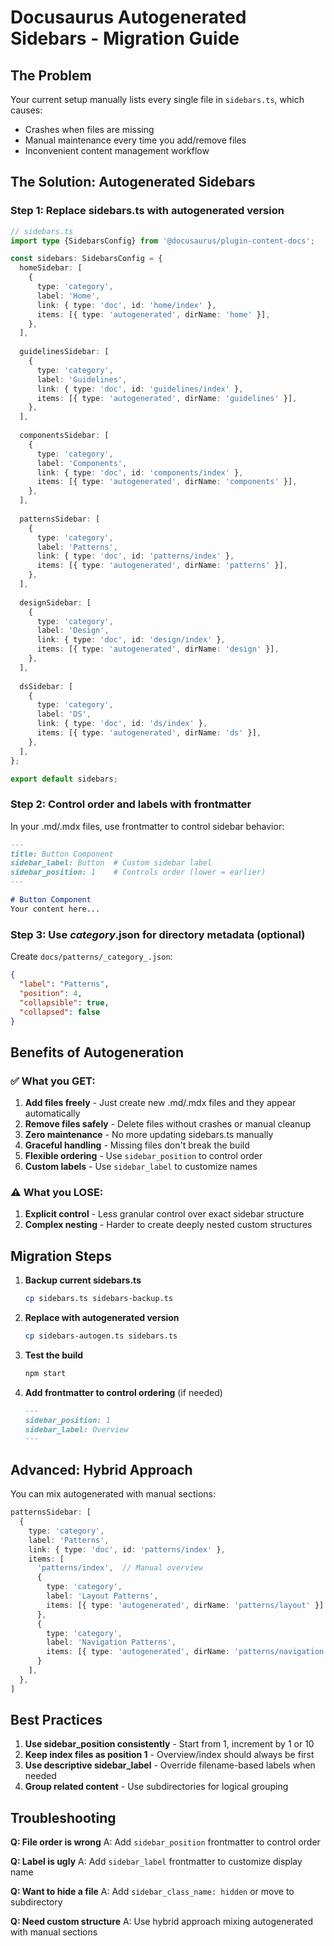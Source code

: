 # Docusaurus Autogenerated Sidebars - Migration Guide

## The Problem
Your current setup manually lists every single file in `sidebars.ts`, which causes:
- Crashes when files are missing
- Manual maintenance every time you add/remove files
- Inconvenient content management workflow

## The Solution: Autogenerated Sidebars

### Step 1: Replace sidebars.ts with autogenerated version

```typescript
// sidebars.ts
import type {SidebarsConfig} from '@docusaurus/plugin-content-docs';

const sidebars: SidebarsConfig = {
  homeSidebar: [
    {
      type: 'category',
      label: 'Home',
      link: { type: 'doc', id: 'home/index' },
      items: [{ type: 'autogenerated', dirName: 'home' }],
    },
  ],
  
  guidelinesSidebar: [
    {
      type: 'category', 
      label: 'Guidelines',
      link: { type: 'doc', id: 'guidelines/index' },
      items: [{ type: 'autogenerated', dirName: 'guidelines' }],
    },
  ],
  
  componentsSidebar: [
    {
      type: 'category',
      label: 'Components', 
      link: { type: 'doc', id: 'components/index' },
      items: [{ type: 'autogenerated', dirName: 'components' }],
    },
  ],
  
  patternsSidebar: [
    {
      type: 'category',
      label: 'Patterns',
      link: { type: 'doc', id: 'patterns/index' },
      items: [{ type: 'autogenerated', dirName: 'patterns' }],
    },
  ],
  
  designSidebar: [
    {
      type: 'category',
      label: 'Design',
      link: { type: 'doc', id: 'design/index' },
      items: [{ type: 'autogenerated', dirName: 'design' }],
    },
  ],
  
  dsSidebar: [
    {
      type: 'category',
      label: 'DS',
      link: { type: 'doc', id: 'ds/index' },
      items: [{ type: 'autogenerated', dirName: 'ds' }],
    },
  ],
};

export default sidebars;
```

### Step 2: Control order and labels with frontmatter

In your .md/.mdx files, use frontmatter to control sidebar behavior:

```markdown
---
title: Button Component
sidebar_label: Button  # Custom sidebar label
sidebar_position: 1    # Controls order (lower = earlier)
---

# Button Component
Your content here...
```

### Step 3: Use _category_.json for directory metadata (optional)

Create `docs/patterns/_category_.json`:
```json
{
  "label": "Patterns",
  "position": 4,
  "collapsible": true,
  "collapsed": false
}
```

## Benefits of Autogeneration

### ✅ What you GET:
1. **Add files freely** - Just create new .md/.mdx files and they appear automatically
2. **Remove files safely** - Delete files without crashes or manual cleanup
3. **Zero maintenance** - No more updating sidebars.ts manually  
4. **Graceful handling** - Missing files don't break the build
5. **Flexible ordering** - Use `sidebar_position` to control order
6. **Custom labels** - Use `sidebar_label` to customize names

### ⚠️ What you LOSE:
1. **Explicit control** - Less granular control over exact sidebar structure
2. **Complex nesting** - Harder to create deeply nested custom structures

## Migration Steps

1. **Backup current sidebars.ts**
   ```bash
   cp sidebars.ts sidebars-backup.ts
   ```

2. **Replace with autogenerated version**
   ```bash
   cp sidebars-autogen.ts sidebars.ts
   ```

3. **Test the build**
   ```bash
   npm start
   ```

4. **Add frontmatter to control ordering** (if needed)
   ```markdown
   ---
   sidebar_position: 1
   sidebar_label: Overview  
   ---
   ```

## Advanced: Hybrid Approach

You can mix autogenerated with manual sections:

```typescript
patternsSidebar: [
  {
    type: 'category',
    label: 'Patterns',
    link: { type: 'doc', id: 'patterns/index' },
    items: [
      'patterns/index',  // Manual overview
      {
        type: 'category',
        label: 'Layout Patterns',
        items: [{ type: 'autogenerated', dirName: 'patterns/layout' }]
      },
      {
        type: 'category', 
        label: 'Navigation Patterns',
        items: [{ type: 'autogenerated', dirName: 'patterns/navigation' }]
      }
    ],
  },
]
```

## Best Practices

1. **Use sidebar_position consistently** - Start from 1, increment by 1 or 10
2. **Keep index files as position 1** - Overview/index should always be first
3. **Use descriptive sidebar_label** - Override filename-based labels when needed
4. **Group related content** - Use subdirectories for logical grouping

## Troubleshooting

**Q: File order is wrong**
A: Add `sidebar_position` frontmatter to control order

**Q: Label is ugly** 
A: Add `sidebar_label` frontmatter to customize display name

**Q: Want to hide a file**
A: Add `sidebar_class_name: hidden` or move to subdirectory

**Q: Need custom structure**
A: Use hybrid approach mixing autogenerated with manual sections